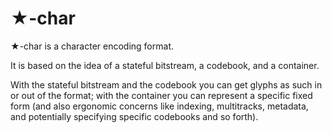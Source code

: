 # ★-char
★-char is a character encoding format.

It is based on the idea of a stateful bitstream, a codebook, and a container.

With the stateful bitstream and the codebook you can get glyphs as such in or out of the format; with the container you can represent a specific fixed form (and also ergonomic concerns like indexing, multitracks, metadata, and potentially specifying specific codebooks and so forth).
